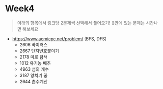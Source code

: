 # Week4
> 아래의 항목에서 링크당 2문제씩 선택해서 풀어오기! ()안에 있는 문제는 시간나면 해보세요
- https://www.acmicpc.net/problem/ (BFS, DFS)
    - 2606 바이러스
    - 2667 단지번호붙이기
    - 2178 미로 탐색
    - 1012 유기농 배추
    - 4963 섬의 개수
    - 3187 양치기 꿍
    - 2644 촌수계산